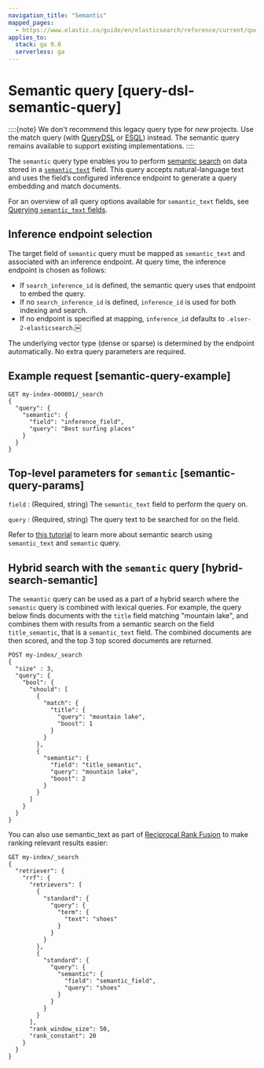 ```yaml
---
navigation_title: "Semantic"
mapped_pages:
  - https://www.elastic.co/guide/en/elasticsearch/reference/current/query-dsl-semantic-query.html
applies_to:
  stack: ga 9.0
  serverless: ga
---
```


# Semantic query [query-dsl-semantic-query]

::::{note}
We don't recommend this legacy query type for _new_ projects. Use the match query (with [QueryDSL](/reference/query-languages/query-dsl/query-dsl-match-query.md) or [ESQL](/reference/query-languages/esql/functions-operators/search-functions.md#esql-match)) instead. The semantic query remains available to support existing implementations.
::::

The `semantic` query type enables you to perform [semantic search](docs-content://solutions/search/semantic-search.md) on data stored in a [`semantic_text`](/reference/elasticsearch/mapping-reference/semantic-text.md) field. This query accepts natural-language text and uses the field’s configured inference endpoint to generate a query embedding and match documents.

For an overview of all query options available for `semantic_text` fields, see [Querying `semantic_text` fields](/reference/elasticsearch/mapping-reference/semantic-text.md#querying-semantic-text-fields).

## Inference endpoint selection

The target field of `semantic` query must be mapped as `semantic_text` and associated with an inference endpoint. At query time, the inference endpoint is chosen as follows:
- If `search_inference_id` is defined, the semantic query uses that endpoint to embed the query.
- If no `search_inference_id` is defined, `inference_id` is used for both indexing and search.
- If no endpoint is specified at mapping, `inference_id` defaults to `.elser-2-elasticsearch`.￼

The underlying vector type (dense or sparse) is determined by the endpoint automatically. No extra query parameters are required.

## Example request [semantic-query-example]

```console
GET my-index-000001/_search
{
  "query": {
    "semantic": {
      "field": "inference_field",
      "query": "Best surfing places"
    }
  }
}
```


## Top-level parameters for `semantic` [semantic-query-params]

`field`
:   (Required, string) The `semantic_text` field to perform the query on.

`query`
:   (Required, string) The query text to be searched for on the field.

Refer to [this tutorial](docs-content://solutions/search/semantic-search/semantic-search-semantic-text.md) to learn more about semantic search using `semantic_text` and `semantic` query.


## Hybrid search with the `semantic` query [hybrid-search-semantic]

The `semantic` query can be used as a part of a hybrid search where the `semantic` query is combined with lexical queries. For example, the query below finds documents with the `title` field matching "mountain lake", and combines them with results from a semantic search on the field `title_semantic`, that is a `semantic_text` field. The combined documents are then scored, and the top 3 top scored documents are returned.

```console
POST my-index/_search
{
  "size" : 3,
  "query": {
    "bool": {
      "should": [
        {
          "match": {
            "title": {
              "query": "mountain lake",
              "boost": 1
            }
          }
        },
        {
          "semantic": {
            "field": "title_semantic",
            "query": "mountain lake",
            "boost": 2
          }
        }
      ]
    }
  }
}
```

You can also use semantic_text as part of [Reciprocal Rank Fusion](/reference/elasticsearch/rest-apis/reciprocal-rank-fusion.md) to make ranking relevant results easier:

```console
GET my-index/_search
{
  "retriever": {
    "rrf": {
      "retrievers": [
        {
          "standard": {
            "query": {
              "term": {
                "text": "shoes"
              }
            }
          }
        },
        {
          "standard": {
            "query": {
              "semantic": {
                "field": "semantic_field",
                "query": "shoes"
              }
            }
          }
        }
      ],
      "rank_window_size": 50,
      "rank_constant": 20
    }
  }
}
```

